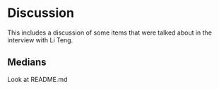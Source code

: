 <h1>Discussion</h1>

This includes a discussion of some items that were talked about in the interview with Li Teng.

<h2>Medians</h2>
Look at <a>README.md</a>

